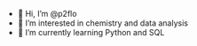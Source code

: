 - 👋 Hi, I’m @p2flo
- 👀 I’m interested in chemistry and data analysis
- 🌱 I’m currently learning Python and SQL

<!---
p2flo/p2flo is a ✨ special ✨ repository because its `README.md` (this file) appears on your GitHub profile.
You can click the Preview link to take a look at your changes. 
--->
